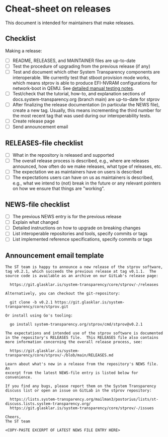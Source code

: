 # Cheat-sheet on releases

This document is intended for maintainers that make releases.

## Checklist

Making a release:

  - [ ] README, RELEASES, and MAINTAINER files are up-to-date
  - [ ] Test the procedure of upgrading from the previous release (if any)
  - [ ] Test and document which other System Transparency components are
    interoperable.  We currently test that stboot provision mode works, which
    means stprov is able to produce EFI-NVRAM configurations for network-boot in
    QEMU.  See [detailed manual testing notes](./cheat-sheet-smoke-test.md).
  - [ ] Test/check that the tutorial, how-to, and explanation sections of
    docs.system-transparency.org (branch main) are up-to-date for stprov
  - [ ] After finalizing the release documentation (in particular the NEWS
    file), create a new tag.  Usually, this means incrementing the third number
    for the most recent tag that was used during our interoperability tests.
  - [ ] Create release page
  - [ ] Send announcement email

## RELEASES-file checklist

  - [ ] What in the repository is released and supported
  - [ ] The overall release process is described, e.g., where are releases
    announced, how often do we make releases, what type of releases, etc.
  - [ ] The expectation we as maintainers have on users is described
  - [ ] The expectations users can have on us as maintainers is
    described, e.g., what we intend to (not) break in the future or any
    relevant pointers on how we ensure that things are "working".

## NEWS-file checklist

  - [ ] The previous NEWS entry is for the previous release
  - [ ] Explain what changed
  - [ ] Detailed instructions on how to upgrade on breaking changes
  - [ ] List interoperable repositories and tools, specify commits or tags
  - [ ] List implemented reference specifications, specify commits or tags

## Announcement email template

```
The ST team is happy to announce a new release of the stprov software,
tag v0.2.1, which succeeds the previous release at tag v0.1.1.  The
source code is available as an archive on our GitLab's release page:

  https://git.glasklar.is/system-transparency/core/stprov/-/releases

Alternatively, you can checkout the git-repository:

  git clone -b v0.2.1 https://git.glasklar.is/system-transparency/core/stprov.git

Or install using Go's tooling:

  go install system-transparency.org/stprov/cmd/stprov@v0.2.1

The expectations and intended use of the stprov software is documented
in the repository's RELEASES file.  This RELEASES file also contains
more information concerning the overall release process, see:

  https://git.glasklar.is/system-transparency/core/stprov/-/blob/main/RELEASES.md

Learn about what's new in a release from the repository's NEWS file.  An
excerpt from the latest NEWS-file entry is listed below for convenience.

If you find any bugs, please report them on the System Transparency
discuss list or open an issue on GitLab in the stprov repository:

  https://lists.system-transparency.org/mailman3/postorius/lists/st-discuss.lists.system-transparency.org/
  https://git.glasklar.is/system-transparency/core/stprov/-/issues

Cheers,
The ST team

<COPY-PASTE EXCERPT OF LATEST NEWS FILE ENTRY HERE>
```
